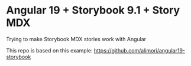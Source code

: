 # Angular 19 + Storybook 9.1 + Story MDX

Trying to make Storybook MDX stories work with Angular

This repo is based on this example: https://github.com/alimori/angular19-storybook